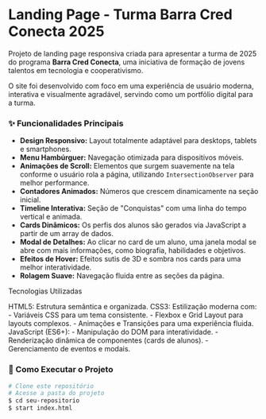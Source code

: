 #  Landing Page - Turma Barra Cred Conecta 2025

Projeto de landing page responsiva criada para apresentar a turma de 2025 do programa **Barra Cred Conecta**, uma iniciativa de formação de jovens talentos em tecnologia e cooperativismo.

O site foi desenvolvido com foco em uma experiência de usuário moderna, interativa e visualmente agradável, servindo como um portfólio digital para a turma.


### ✨ Funcionalidades Principais

* **Design Responsivo:** Layout totalmente adaptável para desktops, tablets e smartphones.
* **Menu Hambúrguer:** Navegação otimizada para dispositivos móveis.
* **Animações de Scroll:** Elementos que surgem suavemente na tela conforme o usuário rola a página, utilizando `IntersectionObserver` para melhor performance.
* **Contadores Animados:** Números que crescem dinamicamente na seção inicial.
* **Timeline Interativa:** Seção de "Conquistas" com uma linha do tempo vertical e animada.
* **Cards Dinâmicos:** Os perfis dos alunos são gerados via JavaScript a partir de um array de dados.
* **Modal de Detalhes:** Ao clicar no card de um aluno, uma janela modal se abre com mais informações, como biografia, habilidades e objetivos.
* **Efeitos de Hover:** Efeitos sutis de 3D e sombra nos cards para uma melhor interatividade.
* **Rolagem Suave:** Navegação fluida entre as seções da página.



 Tecnologias Utilizadas

   HTML5: Estrutura semântica e organizada.
   CSS3: Estilização moderna com:
    -   Variáveis CSS para um tema consistente.
    -   Flexbox e Grid Layout para layouts complexos.
    -   Animações e Transições para uma experiência fluida.
   JavaScript (ES6+):
    -   Manipulação do DOM para interatividade.
    -   Renderização dinâmica de componentes (cards de alunos).
    -   Gerenciamento de eventos e modais.


### 📂 Como Executar o Projeto

```bash
# Clone este repositório
# Acesse a pasta do projeto
$ cd seu-repositorio
$ start index.html
